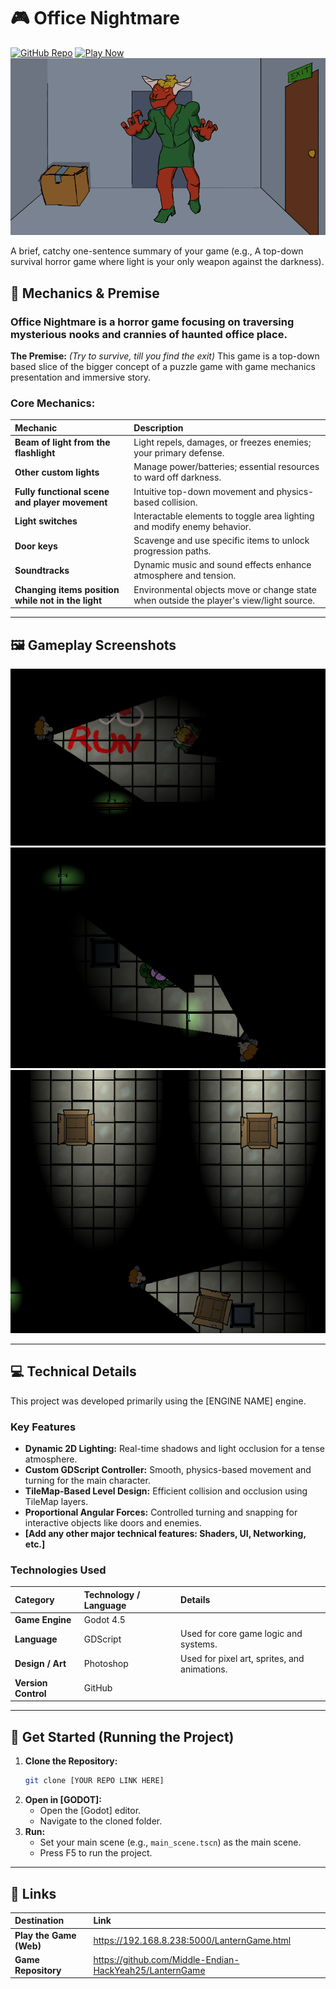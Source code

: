 # 🎮 Office Nightmare

[![GitHub Repo](https://img.shields.io/badge/GitHub-Repository-100000?style=for-the-badge&logo=github&logoColor=white)]([https://github.com/Middle-Endian-HackYeah25/OfficeNightmare])
[![Play Now](https://img.shields.io/badge/PLAY_NOW-WEB-0077B6?style=for-the-badge&logo=googlechrome&logoColor=white)]([https://middle-endian-hackyeah25.github.io/OfficeNightmare/])
![Alt Text](Screenshots/hr.webp)

A brief, catchy one-sentence summary of your game (e.g., A top-down survival horror game where light is your only weapon against the darkness).

## 📜 Mechanics & Premise

### **Office Nightmare** is a horror game focusing on traversing mysterious nooks and crannies of haunted office place.

**The Premise:**
*(Try to survive, till you find the exit)*
This game is a top-down based slice of the bigger concept of a puzzle game with game mechanics presentation and immersive story. 



### **Core Mechanics:**

| Mechanic | Description |
| :--- | :--- |
| **Beam of light from the flashlight** | Light repels, damages, or freezes enemies; your primary defense. |
| **Other custom lights** | Manage power/batteries; essential resources to ward off darkness. |
| **Fully functional scene and player movement** | Intuitive top-down movement and physics-based collision. |
| **Light switches** | Interactable elements to toggle area lighting and modify enemy behavior. |
| **Door keys** | Scavenge and use specific items to unlock progression paths. |
| **Soundtracks** | Dynamic music and sound effects enhance atmosphere and tension. |
| **Changing items position while not in the light** | Environmental objects move or change state when outside the player's view/light source. |

***

## 🖼️ Gameplay Screenshots

![Alt Text](Screenshots/screenshot1.png)
![Alt Text](Screenshots/screenshot2.png)
![Alt Text](Screenshots/screenshot3.png)
***

## 💻 Technical Details

This project was developed primarily using the [ENGINE NAME] engine.

### **Key Features**

* **Dynamic 2D Lighting:** Real-time shadows and light occlusion for a tense atmosphere.
* **Custom GDScript Controller:** Smooth, physics-based movement and turning for the main character.
* **TileMap-Based Level Design:** Efficient collision and occlusion using TileMap layers.
* **Proportional Angular Forces:** Controlled turning and snapping for interactive objects like doors and enemies.
* **[Add any other major technical features: Shaders, UI, Networking, etc.]**

### **Technologies Used**

| Category | Technology / Language | Details |
| :--- | :--- | :--- |
| **Game Engine** | Godot 4.5  |
| **Language** | GDScript | Used for core game logic and systems. |
| **Design / Art** | Photoshop | Used for pixel art, sprites, and animations. |
| **Version Control** | GitHub | |

***

## 🚀 Get Started (Running the Project)

1.  **Clone the Repository:**
    ```bash
    git clone [YOUR REPO LINK HERE]
    ```
2.  **Open in [GODOT]:**
    * Open the [Godot] editor.
    * Navigate to the cloned folder.
3.  **Run:**
    * Set your main scene (e.g., `main_scene.tscn`) as the main scene.
    * Press F5 to run the project.

***

## 🔗 Links

| Destination | Link |
| :--- | :--- |
| **Play the Game (Web)** | https://192.168.8.238:5000/LanternGame.html |
| **Game Repository** | https://github.com/Middle-Endian-HackYeah25/LanternGame |
